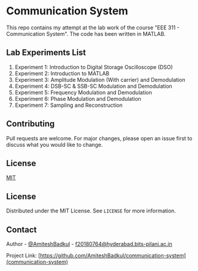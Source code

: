 # Communication System

This repo contains my attempt at the lab work of the course "EEE 311 - Communication System". The code has been written in MATLAB.

## Lab Experiments List
1. Experiment 1: Introduction to Digital Storage Oscilloscope (DSO)
2. Experiment 2: Introduction to MATLAB
3. Experiment 3: Amplitude Modulation (With carrier) and Demodulation
4. Experiment 4: DSB-SC & SSB-SC Modulation and Demodulation
5. Experiment 5: Frequency Modulation and Demodulation
6. Experiment 6: Phase Modulation and Demodulation
7. Experiment 7: Sampling and Reconstruction


## Contributing
Pull requests are welcome. For major changes, please open an issue first to discuss what you would like to change.


## License
[MIT](https://github.com/AmiteshBadkul/communication-system/blob/master/LICENSE)

<!-- LICENSE -->
## License

Distributed under the MIT License. See `LICENSE` for more information.

<!-- CONTACT -->
## Contact

Author - [@AmiteshBadkul](https://github.com/AmiteshBadkul) - f20180764@hyderabad.bits-pilani.ac.in

Project Link: [https://github.com/AmiteshBadkul/communication-system](communication-system)
